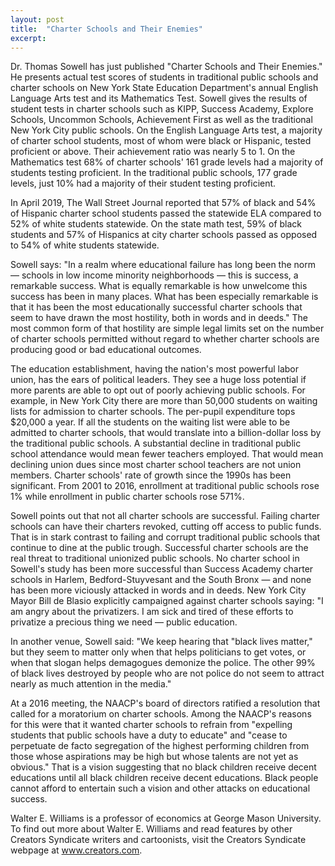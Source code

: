 ```yaml
---
layout: post
title:  "Charter Schools and Their Enemies"
excerpt:
---
```




Dr. Thomas Sowell has just published "Charter Schools and Their Enemies." He presents actual test scores of students in traditional public schools and charter schools on New York State Education Department's annual English Language Arts test and its Mathematics Test. Sowell gives the results of student tests in charter schools such as KIPP, Success Academy, Explore Schools, Uncommon Schools, Achievement First as well as the traditional New York City public schools. On the English Language Arts test, a majority of charter school students, most of whom were black or Hispanic, tested proficient or above. Their achievement ratio was nearly 5 to 1. On the Mathematics test 68% of charter schools' 161 grade levels had a majority of students testing proficient. In the traditional public schools, 177 grade levels, just 10% had a majority of their student testing proficient.

In April 2019, The Wall Street Journal reported that 57% of black and 54% of Hispanic charter school students passed the statewide ELA compared to 52% of white students statewide. On the state math test, 59% of black students and 57% of Hispanics at city charter schools passed as opposed to 54% of white students statewide.

Sowell says: "In a realm where educational failure has long been the norm — schools in low income minority neighborhoods — this is success, a remarkable success. What is equally remarkable is how unwelcome this success has been in many places. What has been especially remarkable is that it has been the most educationally successful charter schools that seem to have drawn the most hostility, both in words and in deeds." The most common form of that hostility are simple legal limits set on the number of charter schools permitted without regard to whether charter schools are producing good or bad educational outcomes.

The education establishment, having the nation's most powerful labor union, has the ears of political leaders. They see a huge loss potential if more parents are able to opt out of poorly achieving public schools. For example, in New York City there are more than 50,000 students on waiting lists for admission to charter schools. The per-pupil expenditure tops $20,000 a year. If all the students on the waiting list were able to be admitted to charter schools, that would translate into a billion-dollar loss by the traditional public schools. A substantial decline in traditional public school attendance would mean fewer teachers employed. That would mean declining union dues since most charter school teachers are not union members. Charter schools' rate of growth since the 1990s has been significant. From 2001 to 2016, enrollment at traditional public schools rose 1% while enrollment in public charter schools rose 571%.

Sowell points out that not all charter schools are successful. Failing charter schools can have their charters revoked, cutting off access to public funds. That is in stark contrast to failing and corrupt traditional public schools that continue to dine at the public trough. Successful charter schools are the real threat to traditional unionized public schools. No charter school in Sowell's study has been more successful than Success Academy charter schools in Harlem, Bedford-Stuyvesant and the South Bronx — and none has been more viciously attacked in words and in deeds. New York City Mayor Bill de Blasio explicitly campaigned against charter schools saying: "I am angry about the privatizers. I am sick and tired of these efforts to privatize a precious thing we need — public education.

In another venue, Sowell said: "We keep hearing that "black lives matter," but they seem to matter only when that helps politicians to get votes, or when that slogan helps demagogues demonize the police. The other 99% of black lives destroyed by people who are not police do not seem to attract nearly as much attention in the media."

At a 2016 meeting, the NAACP's board of directors ratified a resolution that called for a moratorium on charter schools. Among the NAACP's reasons for this were that it wanted charter schools to refrain from "expelling students that public schools have a duty to educate" and "cease to perpetuate de facto segregation of the highest performing children from those whose aspirations may be high but whose talents are not yet as obvious." That is a vision suggesting that no black children receive decent educations until all black children receive decent educations. Black people cannot afford to entertain such a vision and other attacks on educational success.

Walter E. Williams is a professor of economics at George Mason University. To find out more about Walter E. Williams and read features by other Creators Syndicate writers and cartoonists, visit the Creators Syndicate webpage at www.creators.com.

